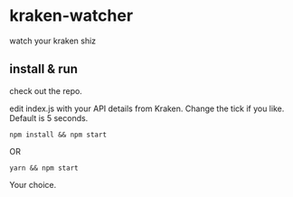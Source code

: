 # kraken-watcher
watch your kraken shiz

## install & run

check out the repo.

edit index.js with your API details from Kraken. Change the tick if you like. Default is 5 seconds.

```npm install && npm start```

OR

```yarn && npm start```

Your choice.
